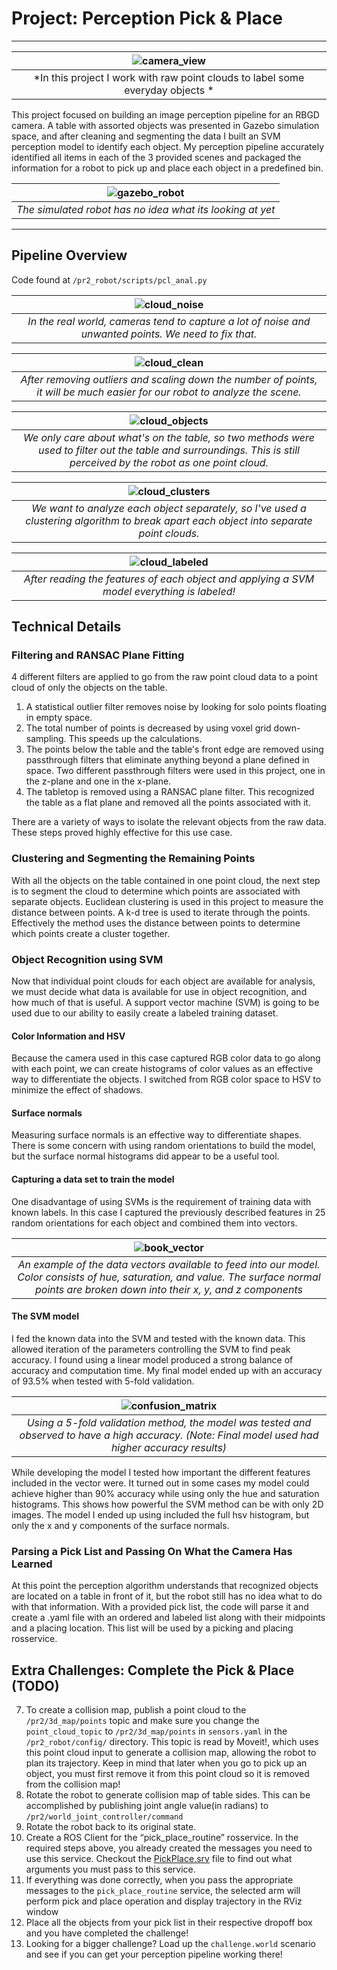 # Project: Perception Pick & Place


[gazebo_robot]: ./imgs/gazebo_robot.jpg
[cloud_noise]: ./imgs/cloud_noise.png
[cloud_clean]: ./imgs/cloud_clean.png
[cloud_objects]: ./imgs/cloud_objects.png
[cloud_clusters]: ./imgs/cloud_clusters.png
[cloud_labeled]: ./imgs/cloud_labeled.png
[camera_view]: ./imgs/camera_view.png
[book_vector]: ./imgs/book_vector.png
[confusion_matrix]: ./imgs/confusion_matrix.png

---
| ![camera_view] |
|:--:|
| *In this project I work with raw point clouds to label some everyday objects * |

This project focused on building an image perception pipeline for an RBGD camera. A table with assorted objects was presented in Gazebo simulation space, and after cleaning and segmenting the data I built an SVM perception model to identify each object. My perception pipeline accurately identified all items in each of the 3 provided scenes and packaged the information for a robot to pick up and place each object in a predefined bin.


| ![gazebo_robot] |
|:--:|
| *The simulated robot has no idea what its looking at yet* |

---

## Pipeline Overview
Code found at `/pr2_robot/scripts/pcl_anal.py`

| ![cloud_noise] |
|:--:|
| *In the real world, cameras tend to capture a lot of noise and unwanted points. We need to fix that.* |

| ![cloud_clean] |
|:--:|
| *After removing outliers and scaling down the number of points, it will be much easier for our robot to analyze the scene.* |

| ![cloud_objects] |
|:--:|
| *We only care about what's on the table, so two methods were used to filter out the table and surroundings. This is still perceived by the robot as one point cloud.* |

| ![cloud_clusters] |
|:--:|
| *We want to analyze each object separately, so I've used a clustering algorithm to break apart each object into separate point clouds.* |

| ![cloud_labeled] |
|:--:|
| *After reading the features of each object and applying a SVM model everything is labeled!* |

## Technical Details
### Filtering and RANSAC Plane Fitting
4 different filters are applied to go from the raw point cloud data to a point cloud of only the objects on the table.

1. A statistical outlier filter removes noise by looking for solo points floating in empty space.
2. The total number of points is decreased by using voxel grid down-sampling. This speeds up the calculations.
3. The points below the table and the table's front edge are removed using passthrough filters that eliminate anything beyond a plane defined in space. Two different passthrough filters were used in this project, one in the z-plane and one in the x-plane.
4. The tabletop is removed using a RANSAC plane filter. This recognized the table as a flat plane and removed all the points associated with it.

There are a variety of ways to isolate the relevant objects from the raw data. These steps proved highly effective for this use case.

### Clustering and Segmenting the Remaining Points
With all the objects on the table contained in one point cloud, the next step is to segment the cloud to determine which points are associated with separate objects. Euclidean clustering is used in this project to measure the distance between points. A k-d tree is used to iterate through the points. Effectively the method uses the distance between points to determine which points create a cluster together.


### Object Recognition using SVM
Now that individual point clouds for each object are available for analysis, we must decide what data is available for use in object recognition, and how much of that is useful. A support vector machine (SVM) is going to be used due to our ability to easily create a labeled training dataset.

#### Color Information and HSV
Because the camera used in this case captured RGB color data to go along with each point, we can create histograms of color values as an effective way to differentiate the objects. I switched from RGB color space to HSV to minimize the effect of shadows.

#### Surface normals
Measuring surface normals is an effective way to differentiate shapes. There is some concern with using random orientations to build the model, but the surface normal histograms did appear to be a useful tool.

#### Capturing a data set to train the model
One disadvantage of using SVMs is the requirement of training data with known labels. In this case I captured the previously described features in 25 random orientations for each object and combined them into vectors.

| ![book_vector] |
|:--:|
| *An example of the data vectors available to feed into our model. Color consists of hue, saturation, and value. The surface normal points are broken down into their x, y, and z components* |

#### The SVM model
I fed the known data into the SVM and tested with the known data. This allowed iteration of the parameters controlling the SVM to find peak accuracy. I found using a linear model produced a strong balance of accuracy and computation time. My final model ended up with an accuracy of 93.5% when tested with 5-fold validation.

| ![confusion_matrix] |
|:--:|
| *Using a 5-fold validation method, the model was tested and observed to have a high accuracy. (Note: Final model used had higher accuracy results)* |

While developing the model I tested how important the different features included in the vector were. It turned out in some cases my model could achieve higher than 90% accuracy while using only the hue and saturation histograms. This shows how powerful the SVM method can be with only 2D images. The model I ended up using included the full hsv histogram, but only the x and y components of the surface normals.

### Parsing a Pick List and Passing On What the Camera Has Learned
At this point the perception algorithm understands that recognized objects are located on a table in front of it, but the robot still has no idea what to do with that information. With a provided pick list, the code will parse it and create a .yaml file with an ordered and labeled list along with their midpoints and a placing location. This list will be used by a picking and placing rosservice.

## Extra Challenges: Complete the Pick & Place (TODO)
7. To create a collision map, publish a point cloud to the `/pr2/3d_map/points` topic and make sure you change the `point_cloud_topic` to `/pr2/3d_map/points` in `sensors.yaml` in the `/pr2_robot/config/` directory. This topic is read by Moveit!, which uses this point cloud input to generate a collision map, allowing the robot to plan its trajectory.  Keep in mind that later when you go to pick up an object, you must first remove it from this point cloud so it is removed from the collision map!
8. Rotate the robot to generate collision map of table sides. This can be accomplished by publishing joint angle value(in radians) to `/pr2/world_joint_controller/command`
9. Rotate the robot back to its original state.
10. Create a ROS Client for the “pick_place_routine” rosservice.  In the required steps above, you already created the messages you need to use this service. Checkout the [PickPlace.srv](https://github.com/udacity/RoboND-Perception-Project/tree/master/pr2_robot/srv) file to find out what arguments you must pass to this service.
11. If everything was done correctly, when you pass the appropriate messages to the `pick_place_routine` service, the selected arm will perform pick and place operation and display trajectory in the RViz window
12. Place all the objects from your pick list in their respective dropoff box and you have completed the challenge!
13. Looking for a bigger challenge?  Load up the `challenge.world` scenario and see if you can get your perception pipeline working there!